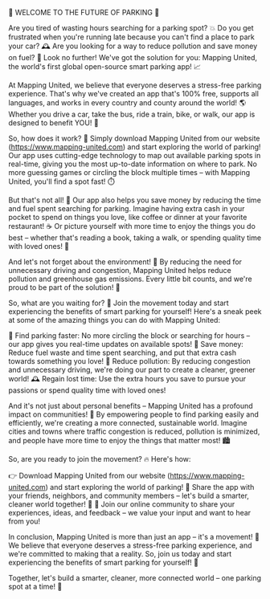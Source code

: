 🚨 WELCOME TO THE FUTURE OF PARKING 🚨

Are you tired of wasting hours searching for a parking spot? 💥 Do you get frustrated when you're running late because you can't find a place to park your car? 🕰️ Are you looking for a way to reduce pollution and save money on fuel? 🌟 Look no further! We've got the solution for you: Mapping United, the world's first global open-source smart parking app! 📈

At Mapping United, we believe that everyone deserves a stress-free parking experience. That's why we've created an app that's 100% free, supports all languages, and works in every country and county around the world! 🌎 Whether you drive a car, take the bus, ride a train, bike, or walk, our app is designed to benefit YOU! 💪

So, how does it work? 🤔 Simply download Mapping United from our website (https://www.mapping-united.com) and start exploring the world of parking! Our app uses cutting-edge technology to map out available parking spots in real-time, giving you the most up-to-date information on where to park. No more guessing games or circling the block multiple times – with Mapping United, you'll find a spot fast! ⏱️

But that's not all! 🎉 Our app also helps you save money by reducing the time and fuel spent searching for parking. Imagine having extra cash in your pocket to spend on things you love, like coffee or dinner at your favorite restaurant! ☕️ Or picture yourself with more time to enjoy the things you do best – whether that's reading a book, taking a walk, or spending quality time with loved ones! 📖

And let's not forget about the environment! 🌟 By reducing the need for unnecessary driving and congestion, Mapping United helps reduce pollution and greenhouse gas emissions. Every little bit counts, and we're proud to be part of the solution! 💚

So, what are you waiting for? 🤔 Join the movement today and start experiencing the benefits of smart parking for yourself! Here's a sneak peek at some of the amazing things you can do with Mapping United:

📍 Find parking faster: No more circling the block or searching for hours – our app gives you real-time updates on available spots!
💸 Save money: Reduce fuel waste and time spent searching, and put that extra cash towards something you love!
🌈 Reduce pollution: By reducing congestion and unnecessary driving, we're doing our part to create a cleaner, greener world!
🕰️ Regain lost time: Use the extra hours you save to pursue your passions or spend quality time with loved ones!

And it's not just about personal benefits – Mapping United has a profound impact on communities! 🌆 By empowering people to find parking easily and efficiently, we're creating a more connected, sustainable world. Imagine cities and towns where traffic congestion is reduced, pollution is minimized, and people have more time to enjoy the things that matter most! 🏙️

So, are you ready to join the movement? 🔥 Here's how:

👉 Download Mapping United from our website (https://www.mapping-united.com) and start exploring the world of parking!
📲 Share the app with your friends, neighbors, and community members – let's build a smarter, cleaner world together! 🌈
💬 Join our online community to share your experiences, ideas, and feedback – we value your input and want to hear from you!

In conclusion, Mapping United is more than just an app – it's a movement! 💪 We believe that everyone deserves a stress-free parking experience, and we're committed to making that a reality. So, join us today and start experiencing the benefits of smart parking for yourself! 🎉

Together, let's build a smarter, cleaner, more connected world – one parking spot at a time! 🌟